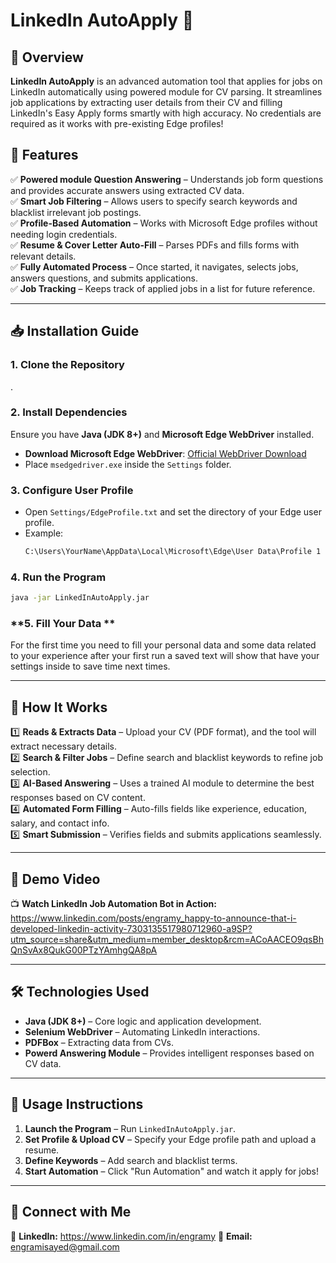 # LinkedIn AutoApply 🚀 

## 🔹 Overview

**LinkedIn AutoApply** is an advanced automation tool that applies for jobs on LinkedIn automatically using powered module for CV parsing. It streamlines job applications by extracting user details from their CV and filling LinkedIn's Easy Apply forms smartly with high accuracy. No credentials are required as it works with pre-existing Edge profiles!

## 🌟 Features

✅ **Powered module Question Answering** – Understands job form questions and provides accurate answers using extracted CV data.  
✅ **Smart Job Filtering** – Allows users to specify search keywords and blacklist irrelevant job postings.  
✅ **Profile-Based Automation** – Works with Microsoft Edge profiles without needing login credentials.  
✅ **Resume & Cover Letter Auto-Fill** – Parses PDFs and fills forms with relevant details.  
✅ **Fully Automated Process** – Once started, it navigates, selects jobs, answers questions, and submits applications.  
✅ **Job Tracking** – Keeps track of applied jobs in a list for future reference.  

---

## 📥 Installation Guide

### **1. Clone the Repository**
. 

### **2. Install Dependencies**
Ensure you have **Java (JDK 8+)** and **Microsoft Edge WebDriver** installed.

- **Download Microsoft Edge WebDriver**: [Official WebDriver Download](https://developer.microsoft.com/en-us/microsoft-edge/tools/webdriver/)
- Place `msedgedriver.exe` inside the `Settings` folder.

### **3. Configure User Profile**
- Open `Settings/EdgeProfile.txt` and set the directory of your Edge user profile.
- Example:
  ```txt
  C:\Users\YourName\AppData\Local\Microsoft\Edge\User Data\Profile 1
  ```

### **4. Run the Program**
```sh
java -jar LinkedInAutoApply.jar
```
### **5. Fill Your Data **
For the first time you need to fill your personal data and some data related to your experience 
after your first run a saved text will show that have your settings inside to save time next times.


---

## 🚀 How It Works

1️⃣ **Reads & Extracts Data** – Upload your CV (PDF format), and the tool will extract necessary details.  
2️⃣ **Search & Filter Jobs** – Define search and blacklist keywords to refine job selection.  
3️⃣ **AI-Based Answering** – Uses a trained AI module to determine the best responses based on CV content.  
4️⃣ **Automated Form Filling** – Auto-fills fields like experience, education, salary, and contact info.  
5️⃣ **Smart Submission** – Verifies fields and submits applications seamlessly.

---

## 🎥 Demo Video
📺 **Watch LinkedIn Job Automation Bot in Action:**  
https://www.linkedin.com/posts/engramy_happy-to-announce-that-i-developed-linkedin-activity-7303135517980712960-a9SP?utm_source=share&utm_medium=member_desktop&rcm=ACoAACEO9qsBhQnSvAx8QukG00PTzYAmhgQA8pA

---

## 🛠 Technologies Used

- **Java (JDK 8+)** – Core logic and application development.  
- **Selenium WebDriver** – Automating LinkedIn interactions.  
- **PDFBox** – Extracting data from CVs.  
- **Powerd Answering Module** – Provides intelligent responses based on CV data.  

---

## 📌 Usage Instructions

1. **Launch the Program** – Run `LinkedInAutoApply.jar`.
2. **Set Profile & Upload CV** – Specify your Edge profile path and upload a resume.
3. **Define Keywords** – Add search and blacklist terms.
4. **Start Automation** – Click "Run Automation" and watch it apply for jobs!

---

## 🌟 Connect with Me

💼 **LinkedIn:** https://www.linkedin.com/in/engramy
📧 **Email:** engramisayed@gmail.com

